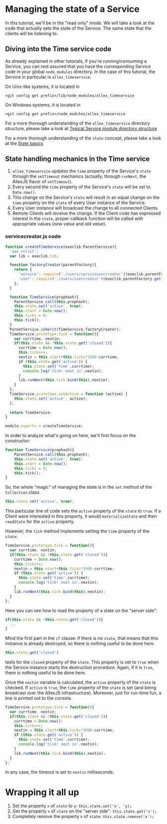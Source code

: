 # Managing the state of a Service

In this tutorial, we'll be in the "read only" mode.
We will take a look at the code that actually sets the state of the Service.
The same state that the clients will be listening to.

## Diving into the Time service code

As already explained in other tutorials, if you're running/consuming a Service, you can rest assured that you have the corresponding Service code in your global `node_modules` directory.
In the case of this tutorial, the Service in particular is `allex_timeservice`.

On Unix-like systems, it is located in

```
<git config get prefix>/lib/node_modules/allex_timeservice
```

On Windows systems, it is located in

```
<git config get prefix>/node_modules/allex_timeservice
```

For a more thorough understanding of the `allex_timeservice` directory structure, please take a look at [Typical Service module directory structure](../development_basics/servicemoduledirstructure.md)

For a more thorough understanding of the `state` concept, please take a look at the [State basics](../development_basics/state.md)

## State handling mechanics in the Time service

1. `allex_timeservice` updates the `time` property of the Service's `state` through the `setTimeout` mechanics (actually, through `runNext`, the AllexJS flavor of `setTimeout`).
2. Every second the `time` property of the Service's `state` will be set to `Date.now()`.
3. This change on the Service's `state` will result in an equal change on the `time` property on the `state` of every User instance of the Service.
4. Every User instance will broadcast the change to all connected Clients.
5. Remote Clients will receive the change. If the Client code has expressed interest in the `state`, proper callback function will be called with appropriate values (_new value_ and _old value_).


### servicecreator.js code

```javascript
function createTimeService(execlib,ParentService){
  'use strict';
  var lib = execlib.lib;

  function factoryCreator(parentFactory){
    return {
      'service': require('./users/serviceusercreator')(execlib,parentFactory.get('service')),
      'user': require('./users/usercreator')(execlib,parentFactory.get('user')) 
    };
  }

  function TimeService(prophash){
    ParentService.call(this,prophash);
    this.state.set('active', true);
    this.start = Date.now();
    this.ticks = 0;
    this.tick();
  }
  ParentService.inherit(TimeService,factoryCreator);
  TimeService.prototype.tick = function(){
    var currtime, nextin;
    if(this.state && !this.state.get('closed')){
      currtime = Date.now();
      this.ticks++;
      nextin = this.start+this.ticks*1000-currtime;
      if (this.state.get('active')) {
        this.state.set('time',currtime);
        console.log('tick! next in',nextin);
      }
      lib.runNext(this.tick.bind(this),nextin);
    }
  };
  TimeService.prototype.setActive = function (active) {
    this.state.set('active', active);
  };
  
  return TimeService;
}

module.exports = createTimeService;
```

In order to analyze what's going on here, we'll first focus on the constructor:

```javascript
function TimeService(prophash){
	ParentService.call(this,prophash);
	this.state.set('active', true);
	this.start = Date.now();
	this.ticks = 0;
	this.tick();
}
```

So, the whole "magic" of managing the state is in the `set` method of the `Collection` class.


```javascript
this.state.set('active', true);
```

This particular line of code sets the `active` property of the `state` to `true`. If a Client were interested in this property, it would `materializeState` and then `readState` for the `active` property.

However, the `tick` method implements setting the `time` property of the `state`:

```javascript
TimeService.prototype.tick = function(){
  var currtime, nextin;
  if(this.state && !this.state.get('closed')){
    currtime = Date.now();
    this.ticks++;
    nextin = this.start+this.ticks*1000-currtime;
    if (this.state.get('active')) {
      this.state.set('time',currtime);
      console.log('tick! next in',nextin);
    }
    lib.runNext(this.tick.bind(this),nextin);
  }
};
```

Here you can see how to read the property of a state on the "server side":

```javascript
if(this.state && !this.state.get('closed')){
  ...
}
```

Mind the first part in the `if` clause:
if there is no `state`, that means that this instance is already destroyed, so there is nothing useful to be done here.

```javascript
this.state.get('closed')
```

tests for the `closed` property of the `state`.
This property is set to `true` when the Service instance starts the destruction procedure.
Again, if it is `true`, there is nothing useful to be done here.

Once the `nextin` variable is calculated, the `active` property of the `state` is checked.
If `active` is `true`, the `time` property of the `state` is set (and being broadcast over the AllexJS infrastructure).
Moreover, just for run-time fun, a line is printed out to the console.

```javascript
TimeService.prototype.tick = function(){
  var currtime, nextin;
  if(this.state && !this.state.get('closed')){
    currtime = Date.now();
    this.ticks++;
    nextin = this.start+this.ticks*1000-currtime;
    if (this.state.get('active')) {
      this.state.set('time',currtime);
      console.log('tick! next in',nextin);
    }
    lib.runNext(this.tick.bind(this),nextin);
  }
};
```
In any case, the timeout is set to `nextin` milliseconds.

# Wrapping it all up

1. Set the property `x` of `state` to `y`: `this.state.set('x', 'y);`
2. Get the property `x` of `state` on the "server side": `this.state.get('x');`
3. Completely remove the property `x` of `state`: `this.state.remove('x');`
